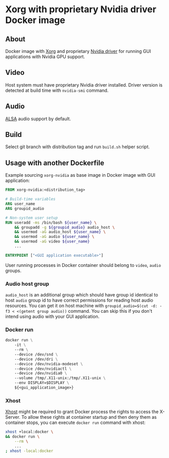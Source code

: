 # Xorg with proprietary Nvidia driver Docker image

## About
Docker image with [Xorg](https://wiki.archlinux.org/index.php/Xorg) and proprietary [Nvidia driver](https://wiki.archlinux.org/index.php/NVIDIA) for running GUI applications with Nvidia GPU support.

## Video
Host system must have proprietary Nvidia driver installed. Driver version is detected at build time with `nvidia-smi` command.

## Audio
[ALSA](https://wiki.archlinux.org/index.php/Advanced_Linux_Sound_Architecture) audio support by default.

## Build
Select git branch with distribution tag and run `build.sh` helper script.

## Usage with another Dockerfile
Example sourcing `xorg-nvidia` as base image in Docker image with GUI application:
```Dockerfile
FROM xorg-nvidia:<distribution_tag>

# Build-time variables
ARG user_name
ARG groupid_audio

# Non-system user setup
RUN useradd -ms /bin/bash ${user_name} \
    && groupadd -g ${groupid_audio} audio_host \
    && usermod -aG audio_host ${user_name} \
    && usermod -aG audio ${user_name} \
    && usermod -aG video ${user_name}
    ...

ENTRYPOINT ["<GUI application executable>"]
```

User running processes in Docker container should belong to `video`, `audio` groups. 

### Audio host group
`audio_host` is an  additional group which should have group id identical to host `audio` group id to have correct permissions for reading host audio resources. You can get it on host machine with `groupid_audio=$(cut -d: -f3 < <(getent group audio))` command. You can skip this if you don't intend using audio with your GUI application.

### Docker run
```Dockerfile
docker run \
    -it \
    --rm \
    --device /dev/snd \
    --device /dev/dri \
    --device /dev/nvidia-modeset \
    --device /dev/nvidiactl \
    --device /dev/nvidia0 \
    --volume /tmp/.X11-unix:/tmp/.X11-unix \
    --env DISPLAY=$DISPLAY \
    ${<gui_application_image>}
```

### Xhost
[Xhost](https://wiki.archlinux.org/index.php/Xhost) might be required to grant Docker process the rights to access the X-Server. To allow these rights at container startup and then deny them as container stops, you can execute `docker run` command with xhost:

```bash
xhost +local:docker \
&& docker run \
    --rm \
    ...
; xhost -local:docker
```
